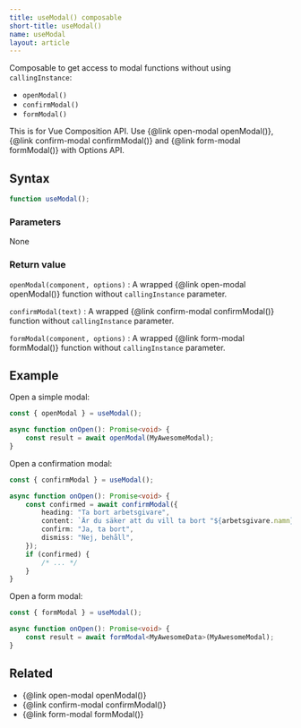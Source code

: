```yaml
---
title: useModal() composable
short-title: useModal()
name: useModal
layout: article
---
```


Composable to get access to modal functions without using `callingInstance`:

- `openModal()`
- `confirmModal()`
- `formModal()`

This is for Vue Composition API.
Use {@link open-modal openModal()}, {@link confirm-modal confirmModal()} and {@link form-modal formModal()} with Options API.

## Syntax

```ts
function useModal();
```

### Parameters

None

### Return value

`openModal(component, options)`
: A wrapped {@link open-modal openModal()} function without `callingInstance` parameter.

`confirmModal(text)`
: A wrapped {@link confirm-modal confirmModal()} function without `callingInstance` parameter.

`formModal(component, options)`
: A wrapped {@link form-modal formModal()} function without `callingInstance` parameter.

## Example

Open a simple modal:

```ts
const { openModal } = useModal();

async function onOpen(): Promise<void> {
    const result = await openModal(MyAwesomeModal);
}
```

Open a confirmation modal:

```ts
const { confirmModal } = useModal();

async function onOpen(): Promise<void> {
    const confirmed = await confirmModal({
        heading: "Ta bort arbetsgivare",
        content: `Är du säker att du vill ta bort "${arbetsgivare.namn}"?`,
        confirm: "Ja, ta bort",
        dismiss: "Nej, behåll",
    });
    if (confirmed) {
        /* ... */
    }
}
```

Open a form modal:

```ts
const { formModal } = useModal();

async function onOpen(): Promise<void> {
    const result = await formModal<MyAwesomeData>(MyAwesomeModal);
}
```

## Related

- {@link open-modal openModal()}
- {@link confirm-modal confirmModal()}
- {@link form-modal formModal()}
